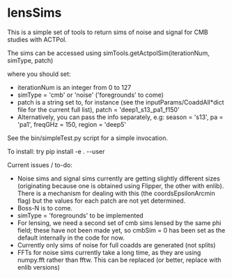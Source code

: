 # lensSims

This is a simple set of tools to return sims of noise and signal for CMB studies with ACTPol.

The sims can be accessed using simTools.getActpolSim(iterationNum, simType, patch)

where you should set:
* iterationNum is an integer from 0 to 127 
* simType = 'cmb' or 'noise' ('foregrounds' to come)
* patch is a string set to, for instance (see the inputParams/CoaddAll*dict file for the current full list),
    patch = 'deep1_s13_pa1_f150'
* Alternatively, you can pass the info separately, e.g:
    season = 's13', 
    pa = 'pa1', 
    freqGHz = 150,
    region = 'deep5'
 
See the bin/simpleTest.py script for a simple invocation.


To install: try pip install -e . --user

Current issues / to-do:
* Noise sims and signal sims currently are getting slightly different sizes (originating because one is obtained using Flipper, the other with enlib).  There is a mechanism for dealing with this (the coordsEpsilonArcmin flag) but the values for each patch are not yet determined.
* Boss-N is to come.
* simType = 'foregrounds' to be implemented
* For lensing, we need a second set of cmb sims lensed by the same phi field; these have not been made yet, so cmbSim = 0 has been set as the default internally in the code for now.
* Currently only sims of noise for full coadds are generated (not splits)
* FFTs for noise sims currently take a long time, as they are using numpy.fft rather than fftw.  This can be replaced (or better, replace with enlib versions)
